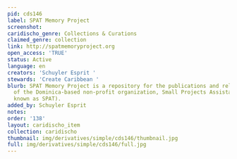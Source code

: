 ```yaml
---
pid: cds146
label: SPAT Memory Project
screenshot: 
caridischo_genre: Collections & Curations
claimed_genre: collection
link: http://spatmemoryproject.org
open_access: 'TRUE'
status: Active
language: en
creators: 'Schuyler Esprit '
stewards: 'Create Caribbean '
blurb: SPAT Memory Project is a repository for the publications and related documents
  of the Dominica-based non-profit organization, Small Projects Assistance Team (locally
  known as SPAT).
added_by: Schuyler Esprit
notes: 
order: '138'
layout: caridischo_item
collection: caridischo
thumbnail: img/derivatives/simple/cds146/thumbnail.jpg
full: img/derivatives/simple/cds146/full.jpg
---
```

